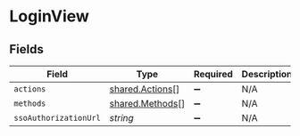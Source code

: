 # LoginView


## Fields

| Field                                              | Type                                               | Required                                           | Description                                        |
| -------------------------------------------------- | -------------------------------------------------- | -------------------------------------------------- | -------------------------------------------------- |
| `actions`                                          | [shared.Actions](../../models/shared/actions.md)[] | :heavy_minus_sign:                                 | N/A                                                |
| `methods`                                          | [shared.Methods](../../models/shared/methods.md)[] | :heavy_minus_sign:                                 | N/A                                                |
| `ssoAuthorizationUrl`                              | *string*                                           | :heavy_minus_sign:                                 | N/A                                                |